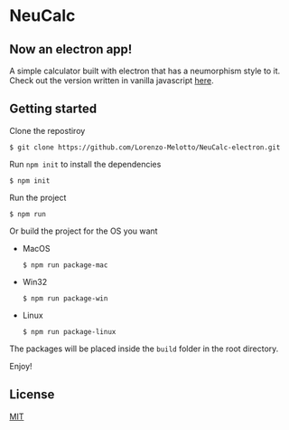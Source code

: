 # NeuCalc

## **Now an electron app!**

A simple calculator built with electron that has a neumorphism style to it. Check out the version written in vanilla javascript [here](https://github.com/Lorenzo-Melotto/NeuCalc).

## Getting started

Clone the repostiroy

```shell
$ git clone https://github.com/Lorenzo-Melotto/NeuCalc-electron.git
```

Run `npm init` to install the dependencies

```shell
$ npm init
```

Run the project

```shell
$ npm run
```

Or build the project for the OS you want

- MacOS
  ```shell
  $ npm run package-mac
  ```
- Win32
  ```shell
  $ npm run package-win
  ```
- Linux
  ```shell
  $ npm run package-linux
  ```

The packages will be placed inside the `build` folder in the root directory.

Enjoy!

## License

[MIT](LICENSE.md)
